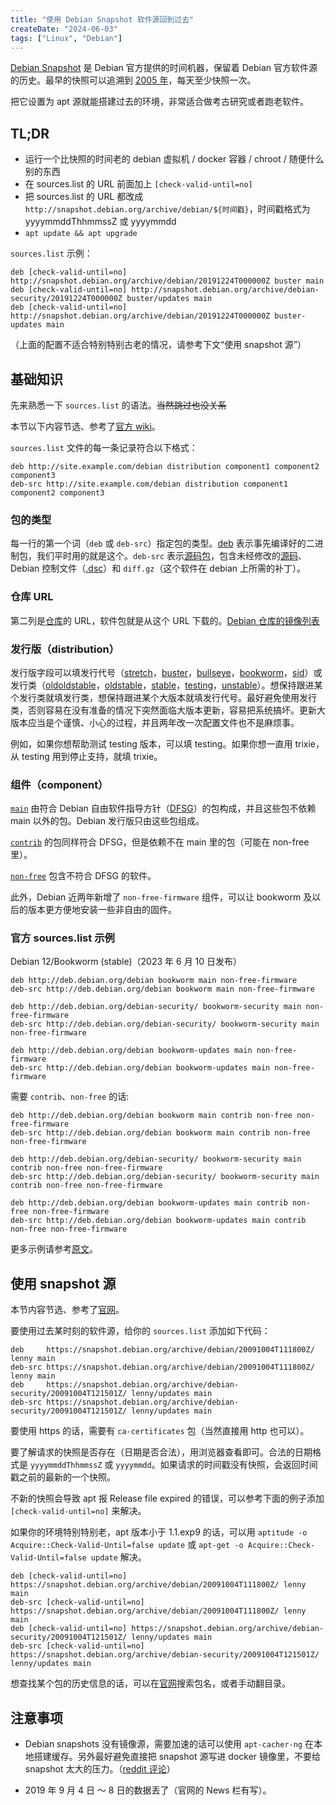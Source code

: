 ```yaml
---
title: "使用 Debian Snapshot 软件源回到过去"
createDate: "2024-06-03"
tags: ["Linux", "Debian"]
---
```


[Debian Snapshot](https://snapshot.debian.org/) 是 Debian 官方提供的时间机器，保留着 Debian 官方软件源的历史。最早的快照可以追溯到 [2005 年](https://snapshot.debian.org/archive/debian/)，每天至少快照一次。

把它设置为 apt 源就能搭建过去的环境，非常适合做考古研究或者跑老软件。

## TL;DR

- 运行一个比快照的时间老的 debian 虚拟机 / docker 容器 / chroot / 随便什么别的东西
- 在 sources.list 的 URL 前面加上 `[check-valid-until=no]`
- 把 sources.list 的 URL 都改成 `http://snapshot.debian.org/archive/debian/${时间戳}`，时间戳格式为 yyyymmddThhmmssZ 或 yyyymmdd
- `apt update && apt upgrade`

`sources.list` 示例：

```plaintext
deb [check-valid-until=no] http://snapshot.debian.org/archive/debian/20191224T000000Z buster main
deb [check-valid-until=no] http://snapshot.debian.org/archive/debian-security/20191224T000000Z buster/updates main
deb [check-valid-until=no] http://snapshot.debian.org/archive/debian/20191224T000000Z buster-updates main
```

（上面的配置不适合特别特别古老的情况，请参考下文“使用 snapshot 源”）

## 基础知识

先来熟悉一下 `sources.list` 的语法。~~当然跳过也没关系~~

本节以下内容节选、参考了[官方 wiki](https://wiki.debian.org/SourcesList)。

`sources.list` 文件的每一条记录符合以下格式：

<!-- > The entries in this file normally follow this format: -->

```
deb http://site.example.com/debian distribution component1 component2 component3
deb-src http://site.example.com/debian distribution component1 component2 component3
```

### 包的类型

每一行的第一个词（`deb` 或 `deb-src`）指定包的类型。[deb](https://wiki.debian.org/deb) 表示事先编译好的二进制包，我们平时用的就是这个。`deb-src` 表示[源码包](https://wiki.debian.org/SourcePackage)，包含未经修改的[源码](https://wiki.debian.org/source)、Debian 控制文件（[.dsc](https://wiki.debian.org/dsc)）和 `diff.gz`（这个软件在 debian 上所需的补丁）。

<!-- > The first word on each line, deb or deb-src, indicates the type of archive. Deb indicates that the archive contains binary packages ([deb](https://wiki.debian.org/deb)), the pre-compiled packages that we normally use. Deb-src indicates [source packages](https://wiki.debian.org/SourcePackage), which are the original program [sources](https://wiki.debian.org/source) plus the Debian control file ([.dsc](https://wiki.debian.org/dsc)) and the diff.gz containing the changes needed for packaging the program. -->

### 仓库 URL

第二列是[仓库](https://wiki.debian.org/DebianRepository)的 URL，软件包就是从这个 URL 下载的。[Debian 仓库的镜像列表](https://www.debian.org/mirror/list)

<!-- > The next entry on the line is a URL to the [repository](https://wiki.debian.org/DebianRepository) that you want to download the packages from. The main list of Debian repository mirrors is located [here](https://www.debian.org/mirror/list). -->

### 发行版（distribution）

发行版字段可以填发行代号（[stretch](https://wiki.debian.org/DebianStretch)，[buster](https://wiki.debian.org/DebianBuster)，[bullseye](https://wiki.debian.org/DebianBullseye)，[bookworm](https://wiki.debian.org/DebianBookworm)，[sid](https://wiki.debian.org/DebianSid)）或发行类（[oldoldstable](https://wiki.debian.org/DebianOldOldStable)，[oldstable](https://wiki.debian.org/DebianOldStable)，[stable](https://wiki.debian.org/DebianStable)，[testing](https://wiki.debian.org/DebianTesting)，[unstable](https://wiki.debian.org/DebianUnstable)）。想保持跟进某个发行类就填发行类，想保持跟进某个大版本就填发行代号。最好避免使用发行类，否则容易在没有准备的情况下突然面临大版本更新，容易把系统搞坏。更新大版本应当是个谨慎、小心的过程，并且两年改一次配置文件也不是麻烦事。

例如，如果你想帮助测试 testing 版本，可以填 testing。如果你想一直用 trixie，从 testing 用到停止支持，就填 trixie。

<!-- > The 'distribution' can be either the release code name / alias ([stretch](https://wiki.debian.org/DebianStretch), [buster](https://wiki.debian.org/DebianBuster), [bullseye](https://wiki.debian.org/DebianBullseye), [bookworm](https://wiki.debian.org/DebianBookworm), [sid](https://wiki.debian.org/DebianSid)) or the release class ([oldoldstable](https://wiki.debian.org/DebianOldOldStable), [oldstable](https://wiki.debian.org/DebianOldStable), [stable](https://wiki.debian.org/DebianStable), [testing](https://wiki.debian.org/DebianTesting), [unstable](https://wiki.debian.org/DebianUnstable)) respectively. If you mean to be tracking a release class then use the class name, if you want to track a Debian point release, use the code name. Avoid using [stable](https://wiki.debian.org/DebianStable) in your sources.list as that results in nasty surprises and broken systems when the next release is made; upgrading to a new release should be a deliberate, careful action and editing a file once every two years is not a burden.
>
> For example, if you always want to help test the testing release, use 'testing'. If you are tracking trixie and want to stay with it from testing to end of life, use 'trixie'. -->

### 组件（component）

[`main`](https://www.debian.org/doc/debian-policy/ch-archive#s-main) 由符合 Debian 自由软件指导方针（[DFSG](https://www.debian.org/social_contract#guidelines)）的包构成，并且这些包不依赖 main 以外的包。Debian 发行版只由这些包组成。

[`contrib`](https://www.debian.org/doc/debian-policy/ch-archive#s-contrib) 的包同样符合 DFSG，但是依赖不在 main 里的包（可能在 non-free 里）。

[`non-free`](https://www.debian.org/doc/debian-policy/ch-archive#s-non-free) 包含不符合 DFSG 的软件。

<!-- > [`main`](https://www.debian.org/doc/debian-policy/ch-archive#s-main) consists of [DFSG](https://www.debian.org/social_contract#guidelines)-compliant packages, which do not rely on software outside this area to operate. These are the only packages considered part of the Debian distribution.
>
> [`contrib`](https://www.debian.org/doc/debian-policy/ch-archive#s-contrib) packages contain DFSG-compliant software, but have dependencies not in main (possibly packaged for Debian in non-free).
>
> [`non-free`](https://www.debian.org/doc/debian-policy/ch-archive#s-non-free) contains software that does not comply with the DFSG. -->

此外，Debian 近两年新增了 `non-free-firmware` 组件，可以让 bookworm 及以后的版本更方便地安装一些非自由的固件。

### 官方 sources.list 示例

Debian 12/Bookworm (stable)（2023 年 6 月 10 日发布）

```plaintext
deb http://deb.debian.org/debian bookworm main non-free-firmware
deb-src http://deb.debian.org/debian bookworm main non-free-firmware

deb http://deb.debian.org/debian-security/ bookworm-security main non-free-firmware
deb-src http://deb.debian.org/debian-security/ bookworm-security main non-free-firmware

deb http://deb.debian.org/debian bookworm-updates main non-free-firmware
deb-src http://deb.debian.org/debian bookworm-updates main non-free-firmware
```

需要 `contrib`、`non-free` 的话:

```plaintext
deb http://deb.debian.org/debian bookworm main contrib non-free non-free-firmware
deb-src http://deb.debian.org/debian bookworm main contrib non-free non-free-firmware

deb http://deb.debian.org/debian-security/ bookworm-security main contrib non-free non-free-firmware
deb-src http://deb.debian.org/debian-security/ bookworm-security main contrib non-free non-free-firmware

deb http://deb.debian.org/debian bookworm-updates main contrib non-free non-free-firmware
deb-src http://deb.debian.org/debian bookworm-updates main contrib non-free non-free-firmware
```

更多示例请参考[原文](https://wiki.debian.org/SourcesList)。

## 使用 snapshot 源

本节内容节选、参考了[官网](https://snapshot.debian.org/)。

要使用过去某时刻的软件源，给你的 `sources.list` 添加如下代码：

<!-- > If you want to add a specific date's archive to your apt sources.list simply add an entry like these: -->

```plaintext
deb     https://snapshot.debian.org/archive/debian/20091004T111800Z/ lenny main
deb-src https://snapshot.debian.org/archive/debian/20091004T111800Z/ lenny main
deb     https://snapshot.debian.org/archive/debian-security/20091004T121501Z/ lenny/updates main
deb-src https://snapshot.debian.org/archive/debian-security/20091004T121501Z/ lenny/updates main
```

要使用 https 的话，需要有 `ca-certificates` 包（当然直接用 http 也可以）。

<!-- > To access snapshots using https, you need to install the ca-certificates package; with apt version earlier than 1.5~alpha1 you also need to install the apt-transport-https package. (Note that http:// also still works if you prefer.) -->

要了解请求的快照是否存在（日期是否合法），用浏览器查看即可。合法的日期格式是 `yyyymmddThhmmssZ` 或 `yyyymmdd`。如果请求的时间戳没有快照，会返回时间戳之前的最新的一个快照。

<!-- > To learn which snapshots exist, i.e. which date strings are valid, simply browse the list as mentioned above. Valid date formats are yyyymmddThhmmssZ or simply yyyymmdd. If there is no import at the exact time you specified you will get the latest available timestamp which is before the time you specified. -->

不新的快照会导致 apt 报 Release file expired 的错误，可以参考下面的例子添加 `[check-valid-until=no]` 来解决。

如果你的环境特别特别老，apt 版本小于 1.1.exp9 的话，可以用 `aptitude -o Acquire::Check-Valid-Until=false update` 或 `apt-get -o Acquire::Check-Valid-Until=false update` 解决。

<!-- > To access snapshots of suites using Valid-Until that are older than a dozen days, it is necessary to ignore the Valid-Until header within Release files, in order to prevent apt from disregarding snapshot entries ("Release file expired"). Use aptitude -o Acquire::Check-Valid-Until=false update or apt-get -o Acquire::Check-Valid-Until=false update for this purpose.
>
> If you use at least apt version 1.1.exp9 (stretch and later), you can use this instead: -->

```plaintext
deb [check-valid-until=no] https://snapshot.debian.org/archive/debian/20091004T111800Z/ lenny main
deb-src [check-valid-until=no] https://snapshot.debian.org/archive/debian/20091004T111800Z/ lenny main
deb [check-valid-until=no] https://snapshot.debian.org/archive/debian-security/20091004T121501Z/ lenny/updates main
deb-src [check-valid-until=no] https://snapshot.debian.org/archive/debian-security/20091004T121501Z/ lenny/updates main
```

想查找某个包的历史信息的话，可以在[官网](https://snapshot.debian.org/)搜索包名，或者手动翻目录。

<!-- > If you want anything related to a specific package simply enter the source package name in the form, or find it in the package index. -->

## 注意事项

- Debian snapshots 没有镜像源，需要加速的话可以使用 `apt-cacher-ng` 在本地搭建缓存。另外最好避免直接把 snapshot 源写进 docker 镜像里，不要给 snapshot 太大的压力。（[reddit 评论](https://www.reddit.com/r/debian/comments/14fl17r/comment/jp32oi0/?utm_source=share&utm_medium=web3x&utm_name=web3xcss&utm_term=1&utm_content=share_button)）

- 2019 年 9 月 4 日 ～ 8 日的数据丢了（官网的 News 栏有写）。
